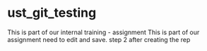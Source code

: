 # ust_git_testing
This is part of our internal training - assignment
This is part of our assignment need to edit and save. step 2 after creating the rep

